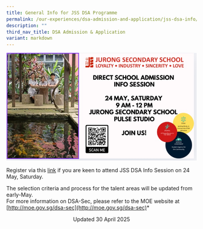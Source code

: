 ```yaml
---
title: General Info for JSS DSA Programme
permalink: /our-experiences/dsa-admission-and-application/jss-dsa-info/
description: ""
third_nav_title: DSA Admission & Application
variant: markdown
---
```

![DSA Infor Session 2025](/images/DSA_Info_session_2025_poster_MOTD.jpg)


Register via this [link](https://docs.google.com/forms/d/e/1FAIpQLSeyQQhVxVcg6vgT8ftaMzBVE_14D6AMqkI9VHZp_2DX9mkFmg/viewform) if you are keen to attend JSS DSA Info Session on 24 May, Saturday.  

The selection criteria and process  for the talent areas will be updated from early-May.  
For more information on DSA-Sec, please refer to the MOE website at [http://moe.gov.sg/dsa-sec](http://moe.gov.sg/dsa-sec)*

<center> Updated 30 April 2025 </center>



